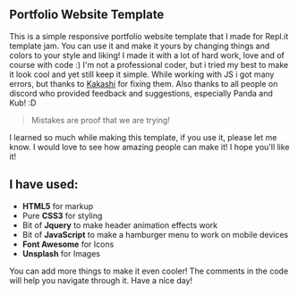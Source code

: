 ## Portfolio Website Template

This is a simple responsive portfolio website template that I made for Repl.it template jam. You can use it and make it yours by changing things and colors to your style and liking! I made it with a lot of hard work, love and of course with code :) I'm not a professional coder, but i tried my best to make it look cool and yet still keep it simple. While working with JS i got many errors, but thanks to [Kakashi](https://repl.it/@apoorvsingal) for fixing them. Also thanks to all people on discord who provided feedback and suggestions, especially Panda and Kub! :D

> Mistakes are proof that we are trying!

I learned so much while making this template, if you use it, please let me know. I would love to see how amazing people can make it! I hope you'll like it!

## I have used:
+ **HTML5** for markup
+ Pure **CSS3** for styling 
+ Bit of **Jquery** to make header animation effects work
+ Bit of **JavaScript** to make a hamburger menu to work on mobile devices 
+ **Font Awesome** for Icons 
+ **Unsplash** for Images 

You can add more things to make it even cooler! The comments in the code will help you navigate through it. Have a nice day! 
